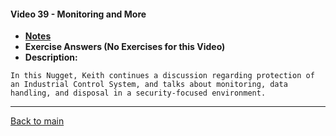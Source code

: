 #### Video 39 - Monitoring and More

- **[Notes](notes.md)**
- **Exercise Answers (No Exercises for this Video)**
- **Description:**

```
In this Nugget, Keith continues a discussion regarding protection of
an Industrial Control System, and talks about monitoring, data
handling, and disposal in a security-focused environment.
```

---
 
[Back to main](https://github.com/rot0xd/CBTNuggets/blob/master/CISSP/README.md)

